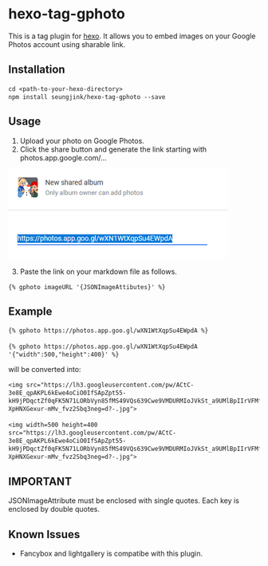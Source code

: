 # hexo-tag-gphoto

This is a tag plugin for [hexo](https://hexo.io/).
It allows you to embed images on your Google Photos account using sharable link.

## Installation

```
cd <path-to-your-hexo-directory>
npm install seungjink/hexo-tag-gphoto --save
```

## Usage

1. Upload your photo on Google Photos.
2. Click the share button and generate the link starting with photos.app.google.com/...

![example](/example.png)

3. Paste the link on your markdown file as follows.

```
{% gphoto imageURL '{JSONImageAttibutes}' %}
```

## Example

```
{% gphoto https://photos.app.goo.gl/wXN1WtXqpSu4EWpdA %}

{% gphoto https://photos.app.goo.gl/wXN1WtXqpSu4EWpdA '{"width":500,"height":400}' %}
```

will be converted into:

```
<img src="https://lh3.googleusercontent.com/pw/ACtC-3e8E_qpAKPL6kEwe4oCiO0IfSApZpt55-kH9jPDqctZf0qFK5N71LORbVyn85fMS49VQs639Cwe9VMDURMIoJVkSt_a9UMlBpIIrVFMfFqNitdj_OwR8JiIXkja-XpHNXGexur-mMv_fvz2Sbq3neg=d?-.jpg">

<img width=500 height=400 src="https://lh3.googleusercontent.com/pw/ACtC-3e8E_qpAKPL6kEwe4oCiO0IfSApZpt55-kH9jPDqctZf0qFK5N71LORbVyn85fMS49VQs639Cwe9VMDURMIoJVkSt_a9UMlBpIIrVFMfFqNitdj_OwR8JiIXkja-XpHNXGexur-mMv_fvz2Sbq3neg=d?-.jpg">
```

## IMPORTANT

JSONImageAttribute must be enclosed with single quotes.
Each key is enclosed by double quotes.

## Known Issues

* Fancybox and lightgallery is compatibe with this plugin.

